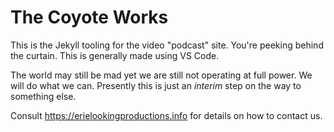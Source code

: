 The Coyote Works
=================

This is the Jekyll tooling for the video "podcast" site.  You're peeking behind the curtain.  This is generally made using VS Code.

The world may still be mad yet we are still not operating at full power.  We will do what we can.  Presently this is just an *interim* step on the way to something else.

Consult <https://erielookingproductions.info> for details on how to contact us.
